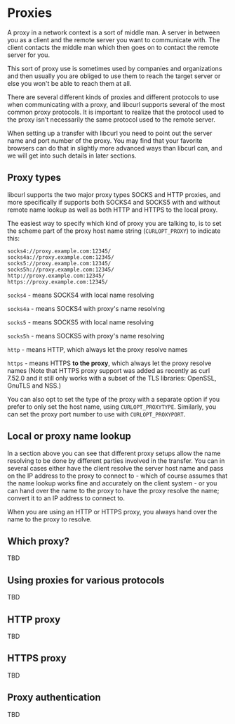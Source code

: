 # Proxies

A proxy in a network context is a sort of middle man. A server in between you
as a client and the remote server you want to communicate with. The client
contacts the middle man which then goes on to contact the remote server for
you.

This sort of proxy use is sometimes used by companies and organizations and
then usually you are obliged to use them to reach the target server or else
you won't be able to reach them at all.

There are several different kinds of proxies and different protocols to use
when communicating with a proxy, and libcurl supports several of the most
common proxy protocols. It is important to realize that the protocol used to
the proxy isn't necessarily the same protocol used to the remote server.

When setting up a transfer with libcurl you need to point out the server name
and port number of the proxy. You may find that your favorite browsers can do
that in slightly more advanced ways than libcurl can, and we will get into
such details in later sections.

## Proxy types

libcurl supports the two major proxy types SOCKS and HTTP proxies, and more
specifically if supports both SOCKS4 and SOCKS5 with and without remote name
lookup as well as both HTTP and HTTPS to the local proxy.

The easiest way to specify which kind of proxy you are talking to, is to set
the scheme part of the proxy host name string (`CURLOPT_PROXY`) to indicate
this:

    socks4://proxy.example.com:12345/
    socks4a://proxy.example.com:12345/
    socks5://proxy.example.com:12345/
    socks5h://proxy.example.com:12345/
    http://proxy.example.com:12345/
    https://proxy.example.com:12345/

`socks4` - means SOCKS4 with local name resolving

`socks4a` - means SOCKS4 with proxy's name resolving

`socks5` - means SOCKS5 with local name resolving

`socks5h` - means SOCKS5 with proxy's name resolving

`http` - means HTTP, which always let the proxy resolve names

`https` - means HTTPS **to the proxy**, which always let the proxy resolve
names (Note that HTTPS proxy support was added as recently as curl 7.52.0 and
it still only works with a subset of the TLS libraries: OpenSSL, GnuTLS and
NSS.)

You can also opt to set the type of the proxy with a separate option if you
prefer to only set the host name, using `CURLOPT_PROXYTYPE`. Similarly, you
can set the proxy port number to use with `CURLOPT_PROXYPORT`.

## Local or proxy name lookup

In a section above you can see that different proxy setups allow the name
resolving to be done by different parties involved in the transfer. You can in
several cases either have the client resolve the server host name and pass on
the IP address to the proxy to connect to - which of course assumes that the
name lookup works fine and accurately on the client system - or you can hand
over the name to the proxy to have the proxy resolve the name; convert it to
an IP address to connect to.

When you are using an HTTP or HTTPS proxy, you always hand over the name to
the proxy to resolve.

## Which proxy?

TBD

## Using proxies for various protocols

TBD

## HTTP proxy

TBD

## HTTPS proxy

TBD

## Proxy authentication

TBD
